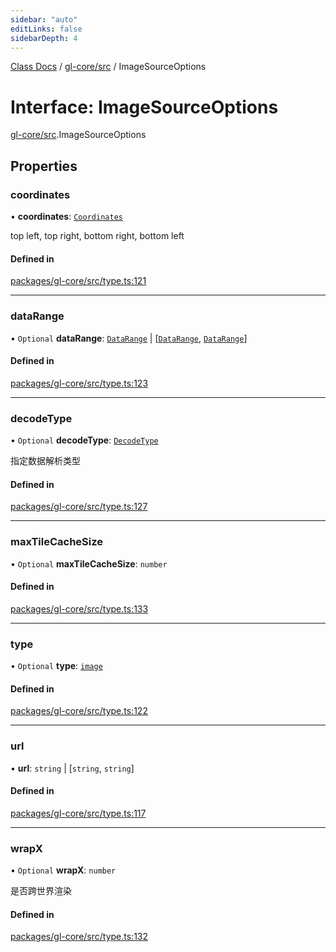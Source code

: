 ```yaml
---
sidebar: "auto"
editLinks: false
sidebarDepth: 4
---
```


[Class Docs](../index.md) / [gl-core/src](../modules/gl_core_src.md) / ImageSourceOptions

# Interface: ImageSourceOptions

[gl-core/src](../modules/gl_core_src.md).ImageSourceOptions

## Properties

### coordinates

• **coordinates**: [`Coordinates`](../modules/gl_core_src.md#coordinates)

top left, top right, bottom right, bottom left

#### Defined in

[packages/gl-core/src/type.ts:121](https://github.com/sakitam-fdd/wind-layer/blob/a0de2bd/packages/gl-core/src/type.ts#L121)

___

### dataRange

• `Optional` **dataRange**: [`DataRange`](../modules/gl_core_src.md#datarange) \| [[`DataRange`](../modules/gl_core_src.md#datarange), [`DataRange`](../modules/gl_core_src.md#datarange)]

#### Defined in

[packages/gl-core/src/type.ts:123](https://github.com/sakitam-fdd/wind-layer/blob/a0de2bd/packages/gl-core/src/type.ts#L123)

___

### decodeType

• `Optional` **decodeType**: [`DecodeType`](../enums/gl_core_src.DecodeType.md)

指定数据解析类型

#### Defined in

[packages/gl-core/src/type.ts:127](https://github.com/sakitam-fdd/wind-layer/blob/a0de2bd/packages/gl-core/src/type.ts#L127)

___

### maxTileCacheSize

• `Optional` **maxTileCacheSize**: `number`

#### Defined in

[packages/gl-core/src/type.ts:133](https://github.com/sakitam-fdd/wind-layer/blob/a0de2bd/packages/gl-core/src/type.ts#L133)

___

### type

• `Optional` **type**: [`image`](../enums/gl_core_src.LayerSourceType.md#image)

#### Defined in

[packages/gl-core/src/type.ts:122](https://github.com/sakitam-fdd/wind-layer/blob/a0de2bd/packages/gl-core/src/type.ts#L122)

___

### url

• **url**: `string` \| [`string`, `string`]

#### Defined in

[packages/gl-core/src/type.ts:117](https://github.com/sakitam-fdd/wind-layer/blob/a0de2bd/packages/gl-core/src/type.ts#L117)

___

### wrapX

• `Optional` **wrapX**: `number`

是否跨世界渲染

#### Defined in

[packages/gl-core/src/type.ts:132](https://github.com/sakitam-fdd/wind-layer/blob/a0de2bd/packages/gl-core/src/type.ts#L132)
